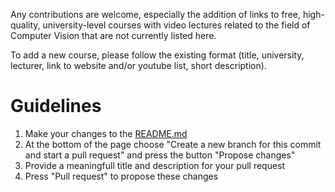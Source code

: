 Any contributions are welcome, especially the addition of links to free, high-quality, university-level courses with video lectures related to the field of Computer Vision that are not currently listed here. 

To add a new course, please follow the existing format (title, university, lecturer, link to website and/or youtube list, short description).

# Guidelines

1. Make your changes to the [README.md](https://github.com/kuzand/Computer-Vision-Video-Lectures/edit/master/README.md)
2. At the bottom of the page choose "Create a new branch for this commit and start a pull request" and press the button "Propose changes"
4. Provide a meaningfull title and description for your pull request
3. Press "Pull request" to propose these changes
